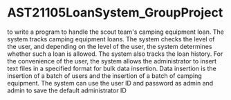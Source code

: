 # AST21105LoanSystem_GroupProject
to write a program to handle the scout team's camping equipment loan. The
system tracks camping equipment loans. The system checks the level of the
user, and depending on the level of the user, the system determines whether
such a loan is allowed. The system also tracks the loan history. For the
convenience of the user, the system allows the administrator to insert text files
in a specified format for bulk data insertion. Data insertion is the insertion of a
batch of users and the insertion of a batch of camping equipment. The system
can use the user ID and password as admin and admin to save the default
administrator ID
